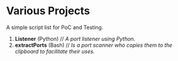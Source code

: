 <h1>Various Projects</h1>

A simple script list for PoC and Testing.

1. <b>Listener</b> (Python) // <i>A port listener using Python.</i>
2. <b>extractPorts</b> (Bash) // <i>Is a port scanner who copies them to the clipboard to facilitate their uses.</i>
